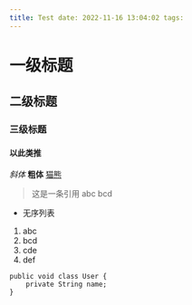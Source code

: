 ```yaml
---
title: Test date: 2022-11-16 13:04:02 tags:
---
```


# 一级标题

## 二级标题

### 三级标题

#### 以此类推

*斜体*
**粗体**
[猫熊](http://blog.maoxioing.love)
> 这是一条引用
> abc
> bcd

* 无序列表

1. abc
2. bcd
3. cde
4. def

```
public void class User {
    private String name;
}
```